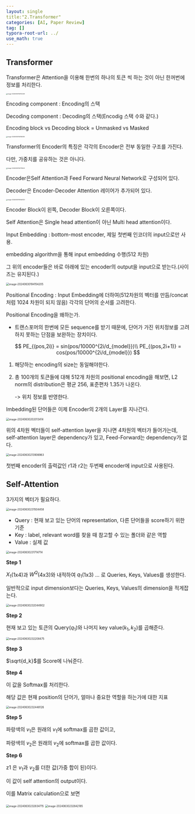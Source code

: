 ```yaml
---
layout: single
title:"2.Transformer"
categories: [AI, Paper Review]
tag: []
typora-root-url: ../
use_math: true
---
```


## Transformer



Transformer은 Attention을 이용해 한번의 하나의 토큰 씩 하는 것이 아닌 한꺼번에 정보를 처리한다.

<img src="/images/2024-06-30-Transformer/image-20240630192102249.png" alt="image-20240630192102249" style="zoom:25%;" />



Encoding component : Encoding의 스택

Decoding component : Decoding의 스택(Encodig 스택 수와 같다.)

Encoding block vs Decoding block = Unmasked vs Masked

<img src="/images/2024-06-30-Transformer/image-20240630192156060.png" alt="image-20240630192156060" style="zoom:25%;" />



Transformer의 Encoder의 특징은 각각의 Encoder은 전부 동일한 구조를 가진다.

다만, 가중치를 공유하는 것은 아니다.

<img src="/images/2024-06-30-Transformer/image-20240630192713643.png" alt="image-20240630192713643" style="zoom:25%;" />

Encoder은Self Attention과 Feed Forward Neural Network로 구성되어 있다.

Decoder은 Encoder-Decoder Attention 레이어가 추가되어 있다.

<img src="/images/2024-06-30-Transformer/image-20240630193046123.png" alt="image-20240630193046123" style="zoom:25%;" />

Encoder Block이 왼쪽, Decoder Block이 오른쪽이다.

Self Attention은 Single head attention이 아닌 Multi head attention이다.



Input Embedding : bottom-most encoder, 제일 첫번째 인코더의 input으로만 사용.

embedding algorithm을 통해 input embedding 수행(512 차원)

그 위의 encoder들은 바로 아래에 있는 encoder의 output을 input으로 받는다.(사이즈는 유지된다.)

<img src="/images/2024-06-30-Transformer/image-20240630194154205.png" alt="image-20240630194154205" style="zoom:50%;" />

Positional Encoding : Input Embedding에 더하여(512차원의 벡터를 만듬/concat처럼 1024 차원이 되지 않음) 각각의 단어의 순서를 고려한다.

Positional Encoding을 왜하는가.

- 트랜스포머의 한번에 모든 sequence를 받기 때문에, 단어가 가진 위치정보를 고려하지 못하는 단점을 보완하는 장치이다.

$$
PE_{(pos,2i)} = sin(pos/10000^{2i/d_{model}})\\
PE_{(pos,2i+1)} = cos(pos/10000^{2i/d_{model}})
$$

1. 해당하는 encoding의 size는 동일해야한다.

2. 총 100개의 토큰들에 대해 512개 차원의 positional encoding을 해보면, L2 norm의 distribution은 평균 256, 표준편차 1.35가 나온다.

   -> 위치 정보를 반영한다.



Imbedding된 단어들은 이제 Encoder의 2개의 Layer를 지나간다.

<img src="/images/2024-06-30-Transformer/image-20240630202013414.png" alt="image-20240630202013414" style="zoom:50%;" />

위의 4차원 벡터들이 self-attention layer을 지나면 4차원의 벡터가 들어가는데, self-attention layer은 dependency가 있고, Feed-Forward는 dependency가 없다.



<img src="/images/2024-06-30-Transformer/image-20240630213906963.png" alt="image-20240630213906963" style="zoom:50%;" />



첫번째 encoder의 출력값인 r1과 r2는 두번째 encoder에 input으로 사용된다.



## Self-Attention

3가지의 벡터가 필요하다.

<img src="/images/2024-06-30-Transformer/image-20240630231504458.png" alt="image-20240630231504458" style="zoom:50%;" />

- Query : 현재 보고 있는 단어의 representation, 다른 단어들을 score하기 위한 기준
- Key : label, relevant word를 찾을 때 참고할 수 있는 폴더와 같은 역할
- Value : 실제 값



<img src="/images/2024-06-30-Transformer/image-20240630231714714.png" alt="image-20240630231714714" style="zoom:50%;" />



**Step 1**

$X_1$(1x4)과 $W^Q$(4x3)와 내적하여 $q_1$(1x3) ... 로 Queries, Keys, Values를 생성한다.

일반적으로 input dimension보다는 Queries, Keys, Values의 dimension을 적게잡는다.

<img src="/images/2024-06-30-Transformer/image-20240630232044902.png" alt="image-20240630232044902" style="zoom:50%;" />

**Step 2**

현재 보고 있는 토큰의 Query($q_1$)와 나머지 key value($k_1, k_2$)를 곱해준다.

<img src="/images/2024-06-30-Transformer/image-20240630232208475.png" alt="image-20240630232208475" style="zoom:50%;" />

**Step 3**

$\sqrt{d_k}$를 Score에 나눠준다.

**Step 4**

이 값을 Softmax를 처리한다.

해당 값은 현재 position의 단어가, 얼마나 중요한 역할을 하는가에 대한 지표

<img src="/images/2024-06-30-Transformer/image-20240630232448126.png" alt="image-20240630232448126" style="zoom:50%;" />

**Step 5**

파랑색의 $v_1$은 원래의 $v_1$에 softmax를 곱한 값이고, 

파랑색의 $v_2$은 원래의 $v_2$에 softmax를 곱한 값이다.

**Step 6**

z1 은 $v_1$과 $v_2$를 더한 값(가중 합이 된)이다.

이 값이 self attention의 output이다.



이를 Matrix calculation으로 보면

<img src="/images/2024-06-30-Transformer/image-20240630232834715.png" alt="image-20240630232834715" style="zoom:50%;" />

<img src="/images/2024-06-30-Transformer/image-20240630232842185.png" alt="image-20240630232842185" style="zoom:50%;" />











